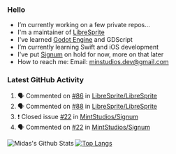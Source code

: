 ### Hello

- I’m currently working on a few private repos...
- I'm a maintainer of [LibreSprite](https://github.com/LibreSprite/LibreSprite)
- I've learned [Godot Engine](https://godotengine.org/) and GDScript
- I’m currently learning Swift and iOS development
- I've put [Signum](https://github.com/MintStudios/Signum) on hold for now, more on that later
- How to reach me: Email: minstudios.dev@gmail.com

### Latest GitHub Activity
<!--START_SECTION:activity-->

1. 🗣 Commented on [#86](https://github.com/LibreSprite/LibreSprite/issues/86) in [LibreSprite/LibreSprite](https://github.com/LibreSprite/LibreSprite)
2. 🗣 Commented on [#88](https://github.com/LibreSprite/LibreSprite/issues/88) in [LibreSprite/LibreSprite](https://github.com/LibreSprite/LibreSprite)
3. ❗️ Closed issue [#22](https://github.com/MintStudios/Signum/issues/22) in [MintStudios/Signum](https://github.com/MintStudios/Signum)
4. 🗣 Commented on [#22](https://github.com/MintStudios/Signum/issues/22) in [MintStudios/Signum](https://github.com/MintStudios/Signum)
<!--END_SECTION:activity-->

<img align="left" alt="Midas's Github Stats" src="https://github-readme-stats.vercel.app/api?username=MintStudios&show_icons=true&hide_border=true&count_private=true&theme=radical" />

[![Top Langs](https://github-readme-stats.vercel.app/api/top-langs/?username=MintStudios&hide_border=true&count_private=true&theme=radical)](https://github.com/anuraghazra/github-readme-stats)
